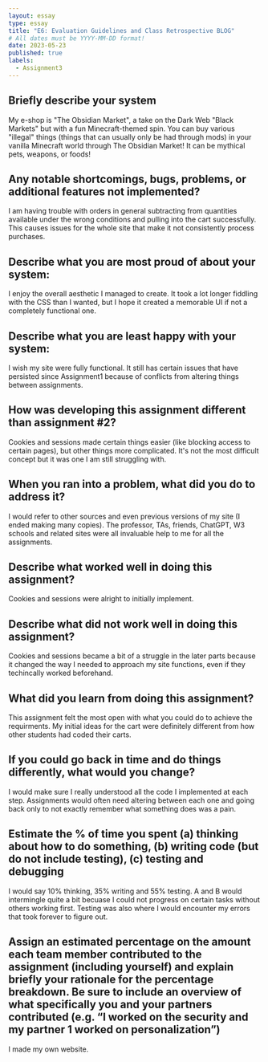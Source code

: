 ```yaml
---
layout: essay
type: essay
title: "E6: Evaluation Guidelines and Class Retrospective BLOG"
# All dates must be YYYY-MM-DD format!
date: 2023-05-23
published: true
labels:
  - Assignment3
---
```



## Briefly describe your system 

My e-shop is "The Obsidian Market", a take on the Dark Web "Black Markets" but with a fun Minecraft-themed spin. You can buy various "illegal" things (things that can usually only be had through mods) in your vanilla Minecraft world through The Obsidian Market! It can be mythical pets, weapons, or foods!

## Any notable shortcomings, bugs, problems, or additional features not implemented?

I am having trouble with orders in general subtracting from quantities available under the wrong conditions and pulling into the cart successfully. This causes issues for the whole site that make it not consistently process purchases.

## Describe what you are most proud of about your system:

I enjoy the overall aesthetic I managed to create. It took a lot longer fiddling with the CSS than I wanted, but I hope it created a memorable UI if not a completely functional one.

## Describe what you are least happy with your system:

I wish my site were fully functional. It still has certain issues that have persisted since Assignment1 because of conflicts from altering things between assignments.

## How was developing this assignment different than assignment #2?

Cookies and sessions made certain things easier (like blocking access to certain pages), but other things more complicated. It's not the most difficult concept but it was one I am still struggling with.

## When you ran into a problem, what did you do to address it?

I would refer to other sources and even previous versions of my site (I ended making many copies). The professor, TAs, friends, ChatGPT, W3 schools and related sites were all invaluable help to me for all the assignments. 

## Describe what worked well in doing this assignment?

Cookies and sessions were alright to initially implement. 

## Describe what did not work well in doing this assignment?

Cookies and sessions became a bit of a struggle in the later parts because it changed the way I needed to approach my site functions, even if they techincally worked beforehand.

## What did you learn from doing this assignment?

This assignment felt the most open with what you could do to achieve the requirments. My initial ideas for the cart were definitely different from how other students had coded their carts.

## If you could go back in time and do things differently, what would you change?

I would make sure I really understood all the code I implemented at each step. Assignments would often need altering between each one and going back only to not exactly remember what something does was a pain.

## Estimate the % of time you spent (a) thinking about how to do something, (b) writing code (but do not include testing), (c) testing and debugging

I would say 10% thinking, 35% writing and 55% testing. A and B would intermingle quite a bit becuase I could not progress on certain tasks without others working first. Testing was also where I would encounter my errors that took forever to figure out.

## Assign an estimated percentage on the amount each team member contributed to the assignment (including yourself) and explain briefly your rationale for the percentage breakdown. Be sure to include an overview of what specifically you and your partners contributed (e.g. “I worked on the security and my partner 1 worked on personalization”)

I made my own website.
